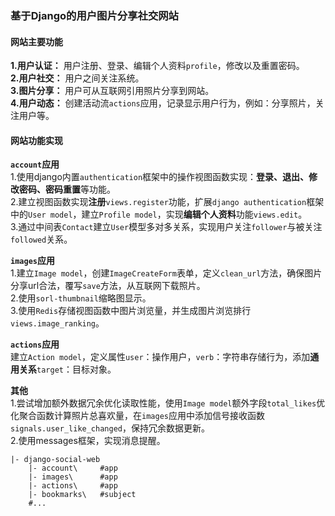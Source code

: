 ### 基于Django的用户图片分享社交网站  
  
#### 网站主要功能  
  
**1.用户认证：** 用户注册、登录、编辑个人资料`profile`，修改以及重置密码。  
**2.用户社交：** 用户之间关注系统。  
**3.图片分享：** 用户可从互联网引用照片分享到网站。  
**4.用户动态：** 创建活动流`actions`应用，记录显示用户行为，例如：分享照片，关注用户等。  
  
#### 网站功能实现  
  
**`account`应用**  
1.使用django内置`authentication`框架中的操作视图函数实现：**登录、退出、修改密码、密码重置**等功能。  
2.建立视图函数实现**注册**`views.register`功能，扩展`django authentication`框架中的`User model`，建立`Profile model`，实现**编辑个人资料**功能`views.edit`。  
3.通过中间表`Contact`建立`User`模型多对多关系，实现用户关注`follower`与被关注`followed`关系。  
  
**`images`应用**  
1.建立`Image model`，创建`ImageCreateForm`表单，定义`clean_url`方法，确保图片分享url合法，覆写`save`方法，从互联网下载照片。  
2.使用`sorl-thumbnail`缩略图显示。  
3.使用`Redis`存储视图函数中图片浏览量，并生成图片浏览排行`views.image_ranking`。  
  
**`actions`应用**   
建立`Action model`，定义属性`user`：操作用户，`verb`：字符串存储行为，添加**通用关系**`target`：目标对象。  

**其他**  
1.尝试增加额外数据冗余优化读取性能，使用`Image model`额外字段`total_likes`优化聚合函数计算照片总喜欢量，在`images`应用中添加信号接收函数`signals.user_like_changed`，保持冗余数据更新。  
2.使用messages框架，实现消息提醒。  
  
```
|- django-social-web
    |- account\     #app
    |- images\      #app
    |- actions\     #app
    |- bookmarks\   #subject
    #...
```
